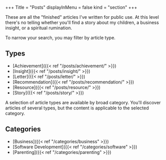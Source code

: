 +++
Title = "Posts"
displayInMenu = false
kind = "section"
+++

These are all the "finished" articles I've written for public use. At this level there's no telling whether you'll find a story about my children, a business insight, or a spiritual rumination.

To narrow your search, you may filter by article type.

## Types

- [Achievement]({{< ref "/posts/achievement/" >}})
- [Insight]({{< ref "/posts/insight/" >}})
- [Letter]({{< ref "/posts/letter/" >}})
- [Recommendation]({{< ref "/posts/recommendation/" >}})
- [Resource]({{< ref "/posts/resource/" >}})
- [Story]({{< ref "/posts/story/" >}})

A selection of article types are available by broad category. You'll discover articles of several types, but the content is applicable to the selected category.

## Categories

- [Business]({{< ref "/categories/business" >}})
- [Software Development]({{< ref "/categories/software" >}})
- [Parenting]({{< ref "/categories/parenting" >}})
